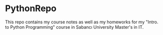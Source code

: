 # PythonRepo

This repo contains my course notes as well as my homeworks for my "Intro. to Python Programming" course in Sabancı University Master's in IT.
